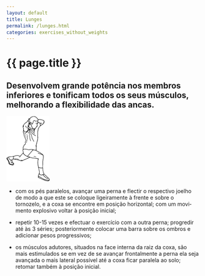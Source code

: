 ```yaml
---
layout: default
title: Lunges
permalink: /lunges.html
categories: exercises_without_weights
---
```


# {{ page.title }}

## Desenvolvem grande potência nos membros inferiores e tonificam todos os seus músculos, melhorando a flexibilidade das ancas.

![Lunges](assets/flexoes-laterais-do-tronco_clip_image002.gif)

* com os pés paralelos, avançar uma perna e flectir o respectivo joelho de modo a que este se coloque ligeiramente à frente e sobre o tornozelo, e a coxa se encontre em posição horizontal; com um movi­mento explosivo voltar à posição inicial;

* repetir 10-15 vezes e efectuar o exercício com a outra perna; progredir até às 3 séries; posteriormente colocar uma barra sobre os om­bros e adicionar pesos progressivos;

* os músculos adutores, situados na face interna da raiz da coxa, são mais estimulados se em vez de se avançar frontalmente a perna ela seja avançada o mais lateral possível até a coxa ficar paralela ao solo; retomar também à posição inicial.